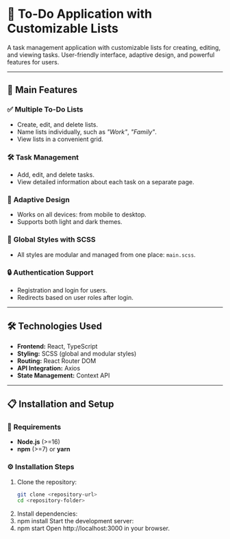 # 📝 **To-Do Application with Customizable Lists**

A task management application with customizable lists for creating, editing, and viewing tasks. User-friendly interface, adaptive design, and powerful features for users.

---

## 🚀 **Main Features**

### ✅ **Multiple To-Do Lists**  
- Create, edit, and delete lists.  
- Name lists individually, such as *"Work"*, *"Family"*.  
- View lists in a convenient grid.

### 🛠️ **Task Management**  
- Add, edit, and delete tasks.  
- View detailed information about each task on a separate page.

### 🌈 **Adaptive Design**  
- Works on all devices: from mobile to desktop.  
- Supports both light and dark themes.

### 🎨 **Global Styles with SCSS**  
- All styles are modular and managed from one place: `main.scss`.

### 🔒 **Authentication Support**  
- Registration and login for users.  
- Redirects based on user roles after login.
---

## 🛠️ **Technologies Used**
- **Frontend:** React, TypeScript  
- **Styling:** SCSS (global and modular styles)  
- **Routing:** React Router DOM  
- **API Integration:** Axios  
- **State Management:** Context API  
---

## 📋 **Installation and Setup**

### 🔧 **Requirements**
- **Node.js** (>=16)  
- **npm** (>=7) or **yarn**  

### ⚙️ **Installation Steps**
1. Clone the repository:  
   ```bash
   git clone <repository-url>
   cd <repository-folder>
2. Install dependencies:
3. npm install
Start the development server:
4. npm start
Open http://localhost:3000 in your browser.